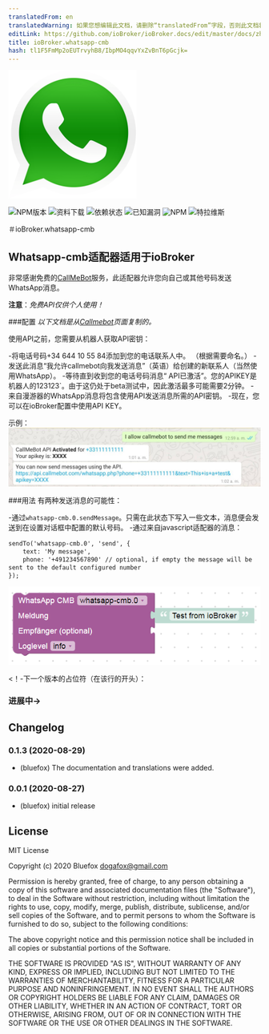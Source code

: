 ```yaml
---
translatedFrom: en
translatedWarning: 如果您想编辑此文档，请删除“translatedFrom”字段，否则此文档将再次自动翻译
editLink: https://github.com/ioBroker/ioBroker.docs/edit/master/docs/zh-cn/adapterref/iobroker.whatsapp-cmb/README.md
title: ioBroker.whatsapp-cmb
hash: tl1F5FmMp2oEUTrvyhB8/IbpMO4qqvYxZvBnT6pGcjk=
---
```

![商标](../../../en/adapterref/iobroker.whatsapp-cmb/admin/whatsapp-cmb.png)

![NPM版本](http://img.shields.io/npm/v/iobroker.whatsapp-cmb.svg)
![资料下载](https://img.shields.io/npm/dm/iobroker.whatsapp-cmb.svg)
![依赖状态](https://img.shields.io/david/ioBroker/iobroker.whatsapp-cmb.svg)
![已知漏洞](https://snyk.io/test/github/ioBroker/ioBroker.whatsapp-cmb/badge.svg)
![NPM](https://nodei.co/npm/iobroker.whatsapp-cmb.png?downloads=true)
![特拉维斯](http://img.shields.io/travis/ioBroker/ioBroker.whatsapp-cmb/master.svg)

＃ioBroker.whatsapp-cmb
## Whatsapp-cmb适配器适用于ioBroker
非常感谢免费的[CallMeBot](https://www.callmebot.com/blog/free-api-whatsapp-messages/)服务，此适配器允许您向自己或其他号码发送WhatsApp消息。

**注意**：*免费API仅供个人使用！*

###配置
*以下文档是从[Callmebot](https://www.callmebot.com/blog/free-api-whatsapp-messages/)页面复制的。*

使用API之前，您需要从机器人获取API密钥：

-将电话号码+34 644 10 55 84添加到您的电话联系人中。 （根据需要命名。）
-发送此消息“我允许callmebot向我发送消息”（英语）给创建的新联系人（当然使用WhatsApp）。
-等待直到收到您的电话号码消息“ API已激活”。您的APIKEY是机器人的123123`。由于这仍处于beta测试中，因此激活最多可能需要2分钟。
-来自漫游器的WhatsApp消息将包含使用API发送消息所需的API密钥。
-现在，您可以在ioBroker配置中使用API KEY。

示例：![例](../../../en/adapterref/iobroker.whatsapp-cmb/img/whatsapp.jpg)

###用法
有两种发送消息的可能性：

-通过`whatsapp-cmb.0.sendMessage`。只需在此状态下写入一些文本，消息便会发送到在设置对话框中配置的默认号码。
-通过来自javascript适配器的消息：

```
sendTo('whatsapp-cmb.0', 'send', {
    text: 'My message',
    phone: '+491234567890' // optional, if empty the message will be sent to the default configured number
});
```

![块状](../../../en/adapterref/iobroker.whatsapp-cmb/img/blockly.png)

<！-下一个版本的占位符（在该行的开头）：

### __进展中__->

## Changelog
### 0.1.3 (2020-08-29)
* (bluefox) The documentation and translations were added.

### 0.0.1 (2020-08-27)
* (bluefox) initial release

## License
MIT License

Copyright (c) 2020 Bluefox <dogafox@gmail.com>

Permission is hereby granted, free of charge, to any person obtaining a copy
of this software and associated documentation files (the "Software"), to deal
in the Software without restriction, including without limitation the rights
to use, copy, modify, merge, publish, distribute, sublicense, and/or sell
copies of the Software, and to permit persons to whom the Software is
furnished to do so, subject to the following conditions:

The above copyright notice and this permission notice shall be included in all
copies or substantial portions of the Software.

THE SOFTWARE IS PROVIDED "AS IS", WITHOUT WARRANTY OF ANY KIND, EXPRESS OR
IMPLIED, INCLUDING BUT NOT LIMITED TO THE WARRANTIES OF MERCHANTABILITY,
FITNESS FOR A PARTICULAR PURPOSE AND NONINFRINGEMENT. IN NO EVENT SHALL THE
AUTHORS OR COPYRIGHT HOLDERS BE LIABLE FOR ANY CLAIM, DAMAGES OR OTHER
LIABILITY, WHETHER IN AN ACTION OF CONTRACT, TORT OR OTHERWISE, ARISING FROM,
OUT OF OR IN CONNECTION WITH THE SOFTWARE OR THE USE OR OTHER DEALINGS IN THE
SOFTWARE.